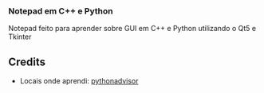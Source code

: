 ### Notepad em C++ e Python

Notepad feito para aprender sobre GUI em C++ e Python utilizando o Qt5 e Tkinter

## Credits

  - Locais onde aprendi:
[pythonadvisor](https://www.instagram.com/p/Cp9mAiWDGXg/)


